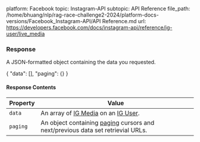 platform: Facebook
topic: Instagram-API
subtopic: API Reference
file_path: /home/bhuang/nlp/rag-race-challenge2-2024/platform-docs-versions/Facebook_Instagram-API/API Reference.md
url: https://developers.facebook.com/docs/instagram-api/reference/ig-user/live_media

### Response

A JSON-formatted object containing the data you requested.

{
  "data": \[\],
  "paging": {}
}

#### Response Contents

| Property | Value |
| --- | --- |
| `data` | An array of [IG Media](https://developers.facebook.com/docs/instagram-api/reference/ig-media) on an [IG User](https://developers.facebook.com/docs/instagram-api/reference/ig-user). |
| `paging` | An object containing [paging](https://developers.facebook.com/docs/graph-api/using-graph-api#paging) cursors and next/previous data set retrievial URLs. |